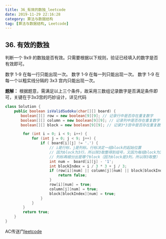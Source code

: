 ```yaml
---
title: 36_有效的数独_leetcode
date: 2019-11-29 22:16:28
category: 算法与数据结构
tag: [算法与数据结构, Leetcode]
---
```


## 36. 有效的数独

判断一个 9x9 的数独是否有效。只需要根据以下规则，验证已经填入的数字是否有效即可。

数字 1-9 在每一行只能出现一次。
数字 1-9 在每一列只能出现一次。
数字 1-9 在每一个以粗实线分隔的 3x3 宫内只能出现一次。

**题解：** 根据题意，需满足以上三个条件，故采用三数组记录数字是否满足条件即可，关键在于3x3宫的巧妙设计，详见代码

```java
class Solution {
    public boolean isValidSudoku(char[][] board) {
       boolean[][] row = new boolean[9][9]; // 记录行中是否存在重复数字
       boolean[][] column = new boolean[9][9]; // 记录列中是否存在重复数字
       boolean[][] block = new boolean[9][9]; // 记录3*3宫中是否存在重复数组

        for (int i = 0; i < 9; i++) {
            for (int j = 0; j < 9; j++) {
                if ( board[i][j] != '.') {
                    // i是行标，j是列标。行标决定一组block的起始位置
                    // 因为block为3行，所以除3取整得到组号，又因为每组block为3个，所以需要乘3
                    // 列标再细分出是哪个block（因为block是3列，所以除3取整）
                    int num =  board[i][j] - '1';
                    int blockIndex = i / 3 * 3 + j / 3;
                    if (row[i][num] || column[j][num] || block[blockIndex][num]) {
                        return false;
                    }
                    row[i][num] = true;
                    column[j][num] = true;
                    block[blockIndex][num] = true;
                }
            }
        }
        return true;
    }
}
```

AC传送门[leetcode](https://leetcode-cn.com/problems/valid-sudoku)